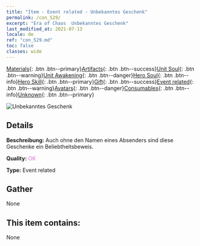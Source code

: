 ```yaml
---
title: "Item - Event related - Unbekanntes Geschenk"
permalink: /con_529/
excerpt: "Era of Chaos  Unbekanntes Geschenk"
last_modified_at: 2021-07-13
locale: de
ref: "con_529.md"
toc: false
classes: wide
---
```

 [Materials](/ItemsDE/){: .btn .btn--primary}[Artifacts](/ItemsDE/Artifacts/){: .btn .btn--success}[Unit Soul](/ItemsDE/UnitSoul/){: .btn .btn--warning}[Unit Awakening](/ItemsDE/UnitAwakening/){: .btn .btn--danger}[Hero Soul](/ItemsDE/HeroSoul/){: .btn .btn--info}[Hero Skill](/ItemsDE/HeroSkill/){: .btn .btn--primary}[Gift](/ItemsDE/Gift/){: .btn .btn--success}[Event related](/ItemsDE/Events/){: .btn .btn--warning}[Avatars](/ItemsDE/Avatars/){: .btn .btn--danger}[Consumables](/ItemsDE/Consumables/){: .btn .btn--info}[Unknown](/ItemsDE/Unknown/){: .btn .btn--primary}

 ![Unbekanntes Geschenk](/images/t/i_10015.png)

## Details
 **Beschreibung:** Auch ohne den Namen eines Absenders sind diese Geschenke ein Beliebtheitsbeweis.

 **Quality:** <span style="color: #DA70D6">OK</span>

 **Type:** Event related

## Gather

  None

## This item contains:

  None

